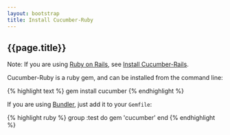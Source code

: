 ```yaml
---
layout: bootstrap
title: Install Cucumber-Ruby
---
```

## {{page.title}}

Note: If you are using [Ruby on Rails](http://rubyonrails.org/), see [Install Cucumber-Rails](/install-cucumber-rails.html).

Cucumber-Ruby is a ruby gem, and can be installed from the command line:

{% highlight text %}
gem install cucumber
{% endhighlight %}

If you are using [Bundler](http://gembundler.com/), just add it to your `Gemfile`:

{% highlight ruby %}
group :test do
  gem 'cucumber'
end
{% endhighlight %}
